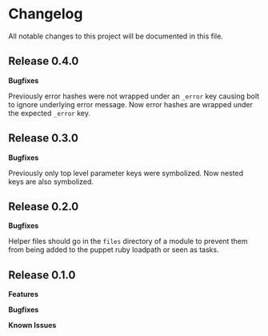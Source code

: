 # Changelog

All notable changes to this project will be documented in this file.

## Release 0.4.0

**Bugfixes**

Previously error hashes were not wrapped under an `_error` key causing bolt to ignore underlying error message. Now error hashes are wrapped under the expected `_error` key.

## Release 0.3.0

**Bugfixes**

Previously only top level parameter keys were symbolized. Now nested keys are also symbolized.

## Release 0.2.0

**Bugfixes**

Helper files should go in the `files` directory of a module to prevent them from being added to the puppet ruby loadpath or seen as tasks.

## Release 0.1.0

**Features**

**Bugfixes**

**Known Issues**
